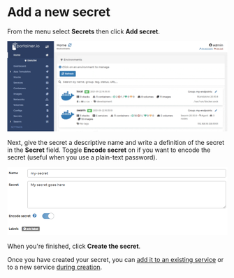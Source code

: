 # Add a new secret

From the menu select **Secrets** then click **Add secret**.

![](../../../.gitbook/assets/2.9-secrets-add-1.gif)

Next, give the secret a descriptive name and write a definition of the secret in the **Secret** field. Toggle **Encode secret** on if you want to encode the secret (useful when you use a plain-text password).

![](../../../.gitbook/assets/secrets-add-2.png)

When you're finished, click **Create the secret**.

Once you have created your secret, you can [add it to an existing service](../services/configure.md#secrets) or to a new service [during creation](../services/add.md).
